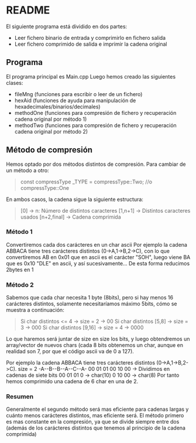 # README
El siguiente programa está dividido en dos partes:
* Leer fichero binario de entrada y comprimirlo en fichero salida
* Leer fichero comprimido de salida e imprimir la cadena original

## Programa
El programa principal es Main.cpp
Luego hemos creado las siguientes clases:
* fileMng (funciones para escribir o leer de un fichero)
* hexAid (funciones de ayuda para manipulación de hexadecimales/binarios/decimales)
* methodOne (funciones para compresión de fichero y recuperación cadena original por método 1)
* methodTwo (funciones para compresión de fichero y recuperación cadena original por método 2)

## Método de compresión
Hemos optado por dos métodos distintos de compresión.
Para cambiar de un método a otro:
>const compressType _TYPE = compressType::Two; //o compressType::One

En ambos casos, la cadena sigue la siguiente estructura:

>[0] -> n: Número de distintos caracteres
[1,n+1] -> Distintos caracteres usados
[n+2,final] -> Cadena comprimida

### Método 1
Convertiremos cada dos carácteres en un char ascii
Por ejemplo la cadena ABBACA tiene tres carácteres distintos (0->A,1->B,2->C), con lo que convertiremos AB en 0x01 que en ascii es el carácter "SOH", luego viene BA que es 0x10 "DLE" en ascii, y así sucesivamente...
De esta forma reducimos 2bytes en 1

### Método 2
Sabemos que cada char necesita 1 byte (8bits), pero si hay menos 16 carácteres distintos, solamente necesitaríamos máximo 5bits, cómo se muestra a continuación:
>Si char distintos <= 4 -> size = 2 ->   00
Si char distintos [5,8] -> size = 3 ->  000
Si char distintos [9,16] -> size = 4 ->  0000

Lo que haremos será juntar de size en size los bits, y luego obtendremos un array/vector de nuevos chars (cada 8 bits obtenemos un char, aunque en realidad son 7, por que el código ascii va de 0 a 127).  

Por ejemplo la cadena ABBACA tiene tres carácteres distintos (0->A,1->B,2->C).
size = 2
-A--B--B--A--C--A-
00 01 01 00 10 00 -> Dividimos en cadenas de siete bits
00 01 01 0 -> char(10)
0 10 00 -> char(8)
Por tanto hemos comprimido una cadena de 6 char en una de 2.

### Resumen
Generalmente el segundo método será mas eficiente para cadenas largas y cuánto menos carácteres distintos, mas eficiente será. El método primero es mas constante en la compresión, ya que se divide siempre entre dos (además de los carácteres distintos que tenemos al principio de la cadena comprimida)

